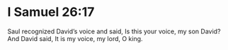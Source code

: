 # I Samuel 26:17

Saul recognized David’s voice and said, Is this your voice, my son David? And David said, It is my voice, my lord, O king.
